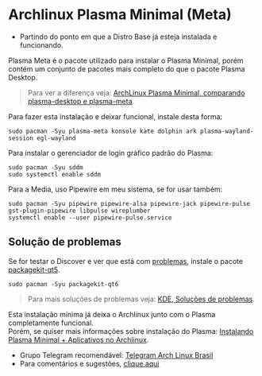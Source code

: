 # Archlinux Plasma Minimal (Meta)

- Partindo do ponto em que a Distro Base já esteja instalada e funcionando.

  
Plasma Meta é o pacote utilizado para instalar o Plasma Minimal, porém contém um conjunto de pacotes mais completo do que o pacote Plasma Desktop.  
>Para ver a diferença veja: [ArchLinux Plasma Minimal, comparando plasma-desktop e plasma-meta](https://elppans.github.io/doc-linux/archlinux_plasma_minimal#comparando-plasma-desktop-e-plasma-meta).  

Para fazer esta instalação e deixar funcional, instale desta forma:  

```
sudo pacman -Syu plasma-meta konsole kate dolphin ark plasma-wayland-session egl-wayland
```
Para instalar o gerenciador de login gráfico padrão do Plasma:  

```
sudo pacman -Syu sddm
sudo systemctl enable sddm
```

Para a Media, uso Pipewire em meu sistema, se for usar também:

```
sudo pacman -Syu pipewire pipewire-alsa pipewire-jack pipewire-pulse gst-plugin-pipewire libpulse wireplumber
systemctl enable --user pipewire-pulse.service
```

## Solução de problemas

Se for testar o Discover e ver que está com [problemas](https://bbs.archlinux.org/viewtopic.php?id=289814), instale o pacote [packagekit-qt5](https://archlinux.org/packages/?sort=&q=packagekit-qt5).  

```
sudo pacman -Syu packagekit-qt6
```
>Para mais soluções de problemas veja: [KDE, Soluções de problemas](https://wiki.archlinux.org/title/KDE_(Portugu%C3%AAs)#Solu%C3%A7%C3%A3o_de_problemas).  

Esta instalação mínima já deixa o Archlinux junto com o Plasma completamente funcional.  
Porém, se quiser mais informações sobre instalação do Plasma: [ Instalando Plasma Minimal + Aplicativos no Archlinux](https://elppans.github.io/doc-linux/archlinux_plasma_minimal).  

* Grupo Telegram recomendável: [Telegram Arch Linux Brasil](https://t.me/archlinuxbr)  
* Para comentários e sugestões, [clique aqui](https://github.com/elppans/doc-linux/issues)  
